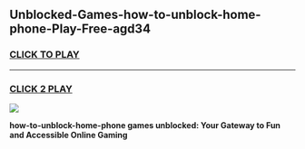 
## Unblocked-Games-how-to-unblock-home-phone-Play-Free-agd34
<h3>
<a href="https://premium76.site?title=how-to-unblock-home-phone&ref=21A">CLICK TO PLAY</a></h3>
<hr>

<h3>
<a href="https://premium76.site?title=how-to-unblock-home-phone&ref=21A">CLICK 2 PLAY</a>
  
</h3>

<a href="https://premium76.site?title=how-to-unblock-home-phone&ref=21A"><img src="https://clearcache.store/games.png"></a>


**how-to-unblock-home-phone games unblocked: Your Gateway to Fun and Accessible Online Gaming**
